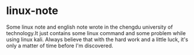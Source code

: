 # linux-note
  Some linux note and english note wrote in the chengdu university of technology.It just contains some linux command and some 
problem while using linux kali.
  Always believe that with the hard work and a little luck, it's only a matter of time before I'm discovered.
